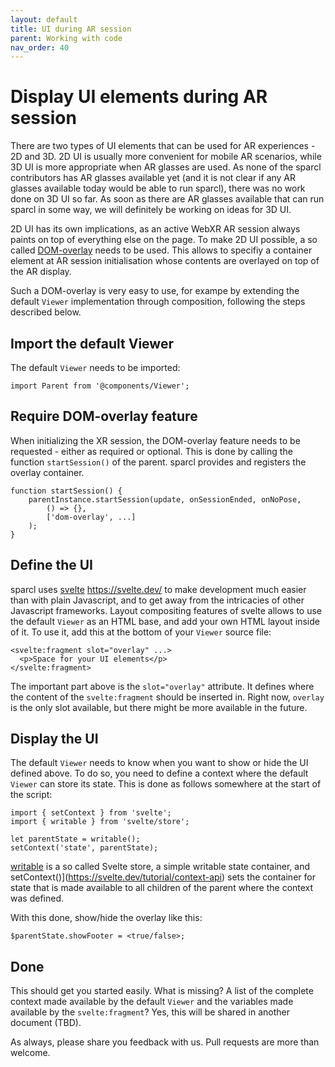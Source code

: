 ```yaml
---
layout: default
title: UI during AR session
parent: Working with code
nav_order: 40
---
```


# Display UI elements during AR session

There are two types of UI elements that can be used for AR experiences - 2D and 3D. 2D UI is usually more convenient for mobile AR scenarios, while 3D UI is more appropriate when AR glasses are used. As none of the sparcl contributors has AR glasses available yet (and it is not clear if any AR glasses available today would be able to run sparcl), there was no work done on 3D UI so far. As soon as there are AR glasses available that can run sparcl in some way, we will definitely be working on ideas for 3D UI.

2D UI has its own implications, as an active WebXR AR session always paints on top of everything else on the page. To make 2D UI possible, a so called [DOM-overlay](https://github.com/immersive-web/dom-overlays/blob/master/explainer.md) needs to be used. This allows to specifiy a container element at AR session initialisation whose contents are overlayed on top of the AR display.

Such a DOM-overlay is very easy to use, for exampe by extending the default `Viewer` implementation through composition, following the steps described below.

## Import the default Viewer

The default `Viewer` needs to be imported:

```
import Parent from '@components/Viewer';
```

## Require DOM-overlay feature

When initializing the XR session, the DOM-overlay feature needs to be requested - either as required or optional. This is done by calling the function `startSession()` of the parent. sparcl provides and registers the overlay container.

```svelte
function startSession() {
    parentInstance.startSession(update, onSessionEnded, onNoPose,
        () => {},
        ['dom-overlay', ...]
    );
}
```


## Define the UI

sparcl uses [svelte]() https://svelte.dev/ to make development much easier than with plain Javascript, and to get away from the intricacies of other Javascript frameworks. Layout compositing features of svelte allows to use the default `Viewer` as an HTML base, and add your own HTML layout inside of it. To use it, add this at the bottom of your `Viewer` source file:

```svelte
<svelte:fragment slot="overlay" ...>
  <p>Space for your UI elements</p>
</svelte:fragment>
```

The important part above is the `slot="overlay"` attribute. It defines where the content of the `svelte:fragment` should be inserted in. Right now, `overlay` is the only slot available, but there might be more available in the future.


## Display the UI

The default `Viewer` needs to know when you want to show or hide the UI defined above. To do so, you need to define a context where the default `Viewer` can store its state. This is done as follows somewhere at the start of the script:

```svelte
import { setContext } from 'svelte';
import { writable } from 'svelte/store';

let parentState = writable();
setContext('state', parentState);
```

[writable](https://svelte.dev/tutorial/writable-stores) is a so called Svelte store, a simple writable state container, and setContext()](https://svelte.dev/tutorial/context-api) sets the container for state that is made available to all children of the parent where the context was defined.

With this done, show/hide the overlay like this:

```
$parentState.showFooter = <true/false>;
```

## Done

This should get you started easily. What is missing? A list of the complete context made available by the default `Viewer` and the variables made available by the `svelte:fragment`? Yes, this will be shared in another document (TBD).

As always, please share you feedback with us. Pull requests are more than welcome.
